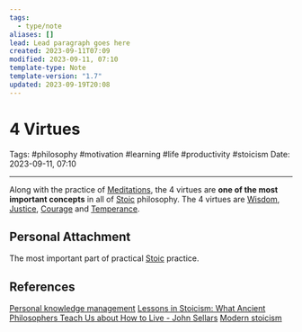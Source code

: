 ```yaml
---
tags:
  - type/note
aliases: []
lead: Lead paragraph goes here
created: 2023-09-11T07:09
modified: 2023-09-11, 07:10
template-type: Note
template-version: "1.7"
updated: 2023-09-19T20:08
---
```


# 4 Virtues

Tags: #philosophy  #motivation #learning #life #productivity #stoicism 
Date: 2023-09-11, 07:10

---

Along with the practice of [Meditations](Meditations), the 4 virtues are **one of the most important concepts** in all of [Stoic](Stoicism.md) philosophy. The 4 virtues are [Wisdom](Wisdom), [Justice](Justice), [Courage](Courage) and [Temperance](Temperance).

## Personal Attachment

The most important part of practical [Stoic](Stoicism.md) practice.

## References

[Personal knowledge management](Personal%20knowledge%20management.md)
[Lessons in Stoicism: What Ancient Philosophers Teach Us about How to Live - John Sellars](https://books.google.cz/books/about/Lessons_in_Stoicism.html?id=ky84zQEACAAJ&redir_esc=y)
[Modern stoicism](https://modernstoicism.com/)
